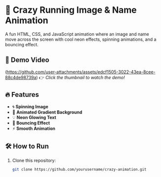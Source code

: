 # 🚀 Crazy Running Image & Name Animation  

A fun HTML, CSS, and JavaScript animation where an image and name move across the screen with cool neon effects, spinning animations, and a bouncing effect.  

## 🎥 Demo Video  
(https://github.com/user-attachments/assets/edcf1505-3022-43ea-8cee-88c4de98739a)
👉 *Click the thumbnail to watch the demo!*  

## 🔥 Features  
- 🌀 **Spinning Image**  
- 🌈 **Animated Gradient Background**  
- 💡 **Neon Glowing Text**  
- 🚀 **Bouncing Effect**  
- ⚡ **Smooth Animation**  

## 🛠️ How to Run  
1. Clone this repository:  
   ```sh
   git clone https://github.com/yourusername/crazy-animation.git